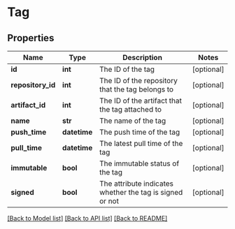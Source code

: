 # Tag

## Properties
Name | Type | Description | Notes
------------ | ------------- | ------------- | -------------
**id** | **int** | The ID of the tag | [optional] 
**repository_id** | **int** | The ID of the repository that the tag belongs to | [optional] 
**artifact_id** | **int** | The ID of the artifact that the tag attached to | [optional] 
**name** | **str** | The name of the tag | [optional] 
**push_time** | **datetime** | The push time of the tag | [optional] 
**pull_time** | **datetime** | The latest pull time of the tag | [optional] 
**immutable** | **bool** | The immutable status of the tag | [optional] 
**signed** | **bool** | The attribute indicates whether the tag is signed or not | [optional] 

[[Back to Model list]](../README.md#documentation-for-models) [[Back to API list]](../README.md#documentation-for-api-endpoints) [[Back to README]](../README.md)


